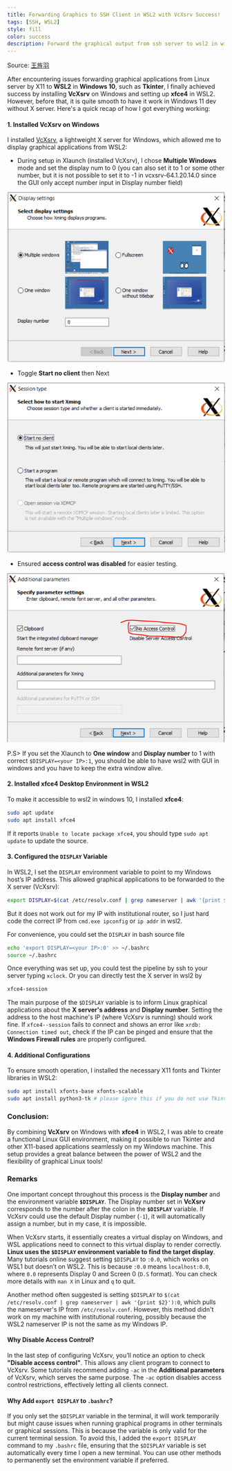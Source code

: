 ```yaml
---
title: Forwarding Graphics to SSH Client in WSL2 with VcXsrv Success!
tags: [SSH, WSL2]
style: fill
color: success
description: Forward the graphical output from ssh server to wsl2 in windows 10
---
```


Source: [王旌羽](https://www.cnblogs.com/KylinBlog/p/16588037.html)

After encountering issues forwarding graphical applications from Linux server by X11 to **WSL2** in **Windows 10**, such as **Tkinter**, I finally achieved success by installing **VcXsrv** on Windows and setting up **xfce4** in WSL2. However, before that, it is quite smooth to have it work in Windows 11 dev without X server. Here's a quick recap of how I got everything working:

#### 1. Installed VcXsrv on Windows
I installed [VcXsrv](https://sourceforge.net/projects/vcxsrv/), a lightweight X server for Windows, which allowed me to display graphical applications from WSL2:
- During setup in Xlaunch (installed VcXsrv), I chose **Multiple Windows** mode and set the display num to 0 (you can also set it to 1 or some other number, but it is not possible to set it to -1 in vcxsrv-64.1.20.14.0 since the GUI only accept number input in Display number field)

![image](/files/Xlaunch1.PNG)

- Toggle **Start no client** then Next

![image](/files/Xlaunch2.PNG)

- Ensured **access control was disabled** for easier testing.

![image](/files/Xlaunch3.PNG)

P.S> If you set the Xlaunch to **One window** and **Display number** to 1 with correct `$DISPLAY=<your IP>:1`, you should be able to have wsl2 with GUI in windows and you have to keep the extra window alive.

#### 2. Installed xfce4 Desktop Environment in WSL2
To make it accessible to wsl2 in windows 10, I installed **xfce4**:
```bash
sudo apt update
sudo apt install xfce4
```
If it reports `Unable to locate package xfce4`, you should type `sudo apt update` to update the source.

#### 3. Configured the `DISPLAY` Variable
In WSL2, I set the `DISPLAY` environment variable to point to my Windows host’s IP address. This allowed graphical applications to be forwarded to the X server (VcXsrv):
```bash
export DISPLAY=$(cat /etc/resolv.conf | grep nameserver | awk '{print $2}'):0
```
But it does not work out for my IP with institutional router, so I just hard code the correct IP from `cmd.exe ipconfig` or `ip addr` in wsl2.

For convenience, you could set the `DISPLAY` in bash source file
```bash
echo 'export DISPLAY=<your IP>:0' >> ~/.bashrc
source ~/.bashrc
```

Once everything was set up, you could test the pipeline by ssh to your server typing `xclock`. Or you can directly test the X server in wsl2 by
```bash
xfce4-session
```

The main purpose of the `$DISPLAY` variable is to inform Linux graphical applications about the **X server's address** and **Display number**. Setting the address to the host machine's IP (where VcXsrv is running) should work fine. If `xfce4--session` fails to connect and shows an error like `xrdb: Connection timed out`, check if the IP can be pinged and ensure that the **Windows Firewall rules** are properly configured.

#### 4. Additional Configurations
To ensure smooth operation, I installed the necessary X11 fonts and Tkinter libraries in WSL2:
```bash
sudo apt install xfonts-base xfonts-scalable
sudo apt install python3-tk # please igore this if you do not use Tkinter
```

### Conclusion:
By combining **VcXsrv** on Windows with **xfce4** in WSL2, I was able to create a functional Linux GUI environment, making it possible to run Tkinter and other X11-based applications seamlessly on my Windows machine. This setup provides a great balance between the power of WSL2 and the flexibility of graphical Linux tools!

### Remarks

One important concept throughout this process is the **Display number** and the environment variable **`$DISPLAY`**. The Display number set in **VcXsrv** corresponds to the number after the colon in the **`$DISPLAY`** variable. If VcXsrv could use the default Display number (`-1`), it will automatically assign a number, but in my case, it is impossible.

When VcXsrv starts, it essentially creates a virtual display on Windows, and WSL applications need to connect to this virtual display to render correctly. **Linux uses the `$DISPLAY` environment variable to find the target display**. Many tutorials online suggest setting `$DISPLAY` to `:0.0`, which works on WSL1 but doesn’t on WSL2. This is because `:0.0` means `localhost:0.0`, where `0.0` represents Display 0 and Screen 0 (`D.S` format). You can check more details with `man X` in Linux and `q` to quit.

Another method often suggested is setting `$DISPLAY` to `$(cat /etc/resolv.conf | grep nameserver | awk '{print $2}'):0`, which pulls the nameserver's IP from `/etc/resolv.conf`. However, this method didn't work on my machine with institutional routering, possibly because the WSL2 nameserver IP is not the same as my Windows IP.

#### Why Disable Access Control?

In the last step of configuring VcXsrv, you’ll notice an option to check **"Disable access control"**. This allows any client program to connect to VcXsrv. Some tutorials recommend adding `-ac` in the **Additional parameters** of VcXsrv, which serves the same purpose. The `-ac` option disables access control restrictions, effectively letting all clients connect.

#### Why Add `export DISPLAY` to `.bashrc`?

If you only set the `$DISPLAY` variable in the terminal, it will work temporarily but might cause issues when running graphical programs in other terminals or graphical sessions. This is because the variable is only valid for the current terminal session. To avoid this, I added the `export DISPLAY` command to my `.bashrc` file, ensuring that the `$DISPLAY` variable is set automatically every time I open a new terminal. You can use other methods to permanently set the environment variable if preferred.